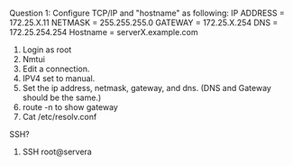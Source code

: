 Question 1:
Configure TCP/IP and "hostname" as following:
IP ADDRESS = 172.25.X.11
NETMASK = 255.255.255.0
GATEWAY = 172.25.X.254
DNS = 172.25.254.254
Hostname = serverX.example.com

1. Login as root
2. Nmtui
3. Edit a connection.
4. IPV4 set to manual.
5. Set the ip address, netmask, gateway, and dns. (DNS and Gateway should be the same.)
6. route -n to show gateway
7. Cat /etc/resolv.conf

SSH?

1. SSH root@servera
